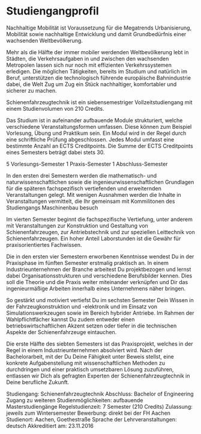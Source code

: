 # Studiengangprofil
Nachhaltige Mobilität ist Voraussetzung für die Megatrends Urbanisierung, Mobilität sowie nachhaltige Entwicklung und damit Grundbedürfnis einer wachsenden Weltbevölkerung.

Mehr als die Hälfte der immer mobiler werdenden Weltbevölkerung lebt in Städten, die Verkehrsaufgaben in und zwischen den wachsenden Metropolen lassen sich nur noch mit effizienten Verkehrssystemen erledigen. Die möglichen Tätigkeiten, bereits im Studium und natürlich im Beruf, unterstützen die technologisch führende europäische Bahnindustrie dabei, die Welt Zug um Zug ein Stück nachhaltiger, komfortabler und sicherer zu machen.

Schienenfahrzeugtechnik ist ein siebensemestriger Vollzeitstudiengang mit einem Studienvolumen von 210 Credits.

Das Studium ist in aufeinander aufbauende Module strukturiert, welche verschiedene Veranstaltungsformen umfassen. Diese können zum Beispiel Vorlesung, Übung und Praktikum sein. Ein Modul wird in der Regel durch eine schriftliche Prüfung abgeschlossen. Jedes Modul umfasst eine bestimmte Anzahl an ECTS Creditpoints. Die Summe der ECTS Creditpoints eines Semesters beträgt dabei stets 30.

5 Vorlesungs-Semester
1 Praxis-Semester
1 Abschluss-Semester

In den ersten drei Semestern werden die mathematisch- und naturwissenschaftlichen sowie die ingenieurwissenschaftlichen Grundlagen für die späteren fachspezifisch vertiefenden und erweiternden Veranstaltungen gelegt. Mit wenigen Ausnahmen werden die Inhalte in Veranstaltungen vermittelt, die Ihr gemeinsam mit Kommilitonen des Studiengangs Maschinenbau besuch

Im vierten Semester beginnt die fachspezifische Vertiefung, unter anderem mit Veranstaltungen zur Konstruktion und Gestaltung von Schienenfahrzeugen, zur Antriebstechnik und zur speziellen Leittechnik von Schienenfahrzeugen. Ein hoher Anteil Laborstunden ist die Gewähr für praxisorientiertes Fachwissen.

Die in den ersten vier Semestern erworbenen Kenntnisse wendest Du in der Praxisphase im fünften Semester erstmalig praktisch an. In einem Industrieunternehmen der Branche arbeitest Du projektbezogen und lernst dabei Organisationsstrukturen und verschiedene Berufsbilder kennen. Dies soll die Theorie und die Praxis weiter miteinander verknüpfen und Dir das ingenieurmäßige Arbeiten innerhalb eines Unternehmens näher bringen.

 

So gestärkt und motiviert vertiefst Du im sechsten Semester Dein Wissen in der Fahrzeugkonstruktion und -elektronik und im Einsatz von Simulationswerkzeugen sowie im Bereich hybrider Antriebe. Im Rahmen der Wahlpflichtfächer kannst Du zudem entweder einen betriebswirtschaftlichen Akzent setzen oder tiefer in die technischen Aspekte der Schienenfahrzeuge eintauchen. 

 

Die erste Hälfte des siebten Semesters ist das Praxisprojekt, welches  in der Regel in einem Industrieunternehmen absolviert wird. Nach der Bachelorarbeit, mit der Du Deine Fähigkeit unter Beweis stellst, eine konkrete Aufgabenstellung mit wissenschaftlichen Methoden zu durchdringen und einer praktisch umsetzbaren Lösung zuzuführen, entlassen wir Dich als gefragten Experten der Schienenfahrzeugtechnik in Deine berufliche Zukunft.

Studiengang: Schienenfahrzeugtechnik
Abschluss: Bachelor of Engineering
Zugang zu weiteren Studienmöglichkeiten: aufbauende Masterstudiengänge
Regelstudienzeit: 7 Semester (210 Credits)
Zulassung: jeweils zum Wintersemester 
Bewerbung: direkt bei der FH Aachen
Studienort: Aachen, Goethestraße
Sprache der Lehrveranstaltungen: deutsch
Akkreditiert am: 23.11.2016